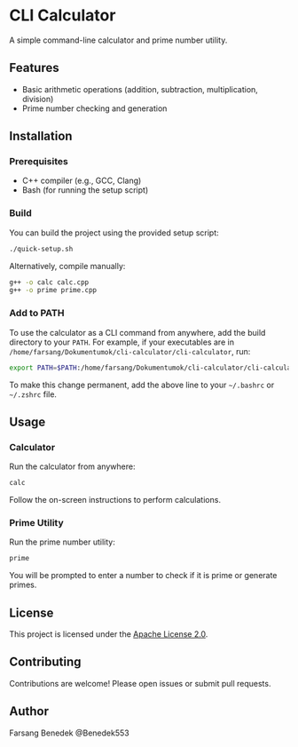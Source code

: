 # CLI Calculator

A simple command-line calculator and prime number utility.

## Features

- Basic arithmetic operations (addition, subtraction, multiplication, division)
- Prime number checking and generation

## Installation

### Prerequisites

- C++ compiler (e.g., GCC, Clang)
- Bash (for running the setup script)

### Build

You can build the project using the provided setup script:

```sh
./quick-setup.sh
```

Alternatively, compile manually:

```sh
g++ -o calc calc.cpp
g++ -o prime prime.cpp
```

### Add to PATH

To use the calculator as a CLI command from anywhere, add the build directory to your `PATH`. For example, if your executables are in `/home/farsang/Dokumentumok/cli-calculator/cli-calculator`, run:

```sh
export PATH=$PATH:/home/farsang/Dokumentumok/cli-calculator/cli-calculator
```

To make this change permanent, add the above line to your `~/.bashrc` or `~/.zshrc` file.

## Usage

### Calculator

Run the calculator from anywhere:

```sh
calc
```

Follow the on-screen instructions to perform calculations.

### Prime Utility

Run the prime number utility:

```sh
prime
```

You will be prompted to enter a number to check if it is prime or generate primes.

## License

This project is licensed under the [Apache License 2.0](LICENSE).

## Contributing

Contributions are welcome! Please open issues or submit pull requests.

## Author

Farsang Benedek
@Benedek553